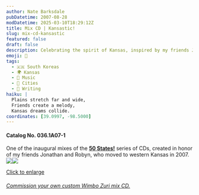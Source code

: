 ```yaml
---
author: Nate Barksdale
pubDatetime: 2007-08-28
modDatetime: 2025-03-10T18:29:12Z
title: Mix CD | Kansastic!
slug: mix-cd-kansastic
featured: false
draft: false
description: Celebrating the spirit of Kansas, inspired by my friends Jonathan and Robyn's move to western Kansas in 2007.
emoji: 🌾
tags:
  - 🇰🇷 South Koreas
  - 🌍 Kansas
  - 🎵 Music
  - 🌆 Cities
  - 📝 Writing
haiku: |
  Plains stretch far and wide,  
  Friends create a melody,  
  Kansas dreams collide.
coordinates: [39.0997, -98.5000]
---
```


#### Catalog No. 036.1A07-1

One of the inaugural mixes of the [**50 States!**](https://www.natebarksdale.com/?tag=states) series of CDs, created in honor of my friends Jonathan and Robyn, who moved to western Kansas in 2007. [![](https://www.natebarksdale.com/wp-content/uploads/portfolio/KS_260.jpg)](https://www.natebarksdale.com/wp-content/uploads/portfolio/KS_530.jpg)[![](https://www.natebarksdale.com/wp-content/uploads/portfolio/KS2_260.jpg)](https://www.natebarksdale.com/wp-content/uploads/portfolio/KS2_530.jpg)

[Click to enlarge](https://www.natebarksdale.com/wp-content/uploads/portfolio/KS_530.jpg)

###### [Commission your own custom Wimbo Zuri mix CD.](https://www.natebarksdale.com/?p=342)
